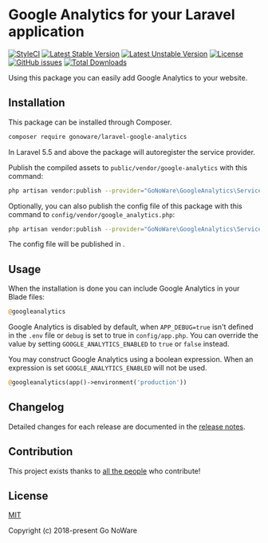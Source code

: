 # Google Analytics for your Laravel application
[![StyleCI](https://github.styleci.io/repos/144772780/shield)](https://github.styleci.io/repos/144772780)
[![Latest Stable Version](https://poser.pugx.org/gonoware/laravel-google-analytics/v/stable?format=flat-square)](https://packagist.org/packages/gonoware/laravel-google-analytics)
[![Latest Unstable Version](https://poser.pugx.org/gonoware/laravel-google-analytics/v/unstable?format=flat-square)](https://packagist.org/packages/gonoware/laravel-google-analytics)
[![License](https://poser.pugx.org/gonoware/laravel-google-analytics/license?format=flat-square)](https://packagist.org/packages/gonoware/laravel-google-analytics)
[![GitHub issues](https://img.shields.io/github/issues/gonoware/laravel-google-analytics.svg?style=flat-square)](https://github.com/gonoware/laravel-google-analytics/issues)
[![Total Downloads](https://poser.pugx.org/gonoware/laravel-google-analytics/downloads?format=flat-square)](https://packagist.org/packages/gonoware/laravel-google-analytics)

Using this package you can easily add Google Analytics to your website.


## Installation
This package can be installed through Composer.
```bash
composer require gonoware/laravel-google-analytics
```
In Laravel 5.5 and above the package will autoregister the service provider. 


Publish the compiled assets to `public/vendor/google-analytics` with this command:
```bash
php artisan vendor:publish --provider="GoNoWare\GoogleAnalytics\ServiceProvider" --tag=public
```


Optionally, you can also publish the config file of this package with this command to `config/vendor/google_analytics.php`:
```bash
php artisan vendor:publish --provider="GoNoWare\GoogleAnalytics\ServiceProvider" --tag=config
```
The config file will be published in .


## Usage
When the installation is done you can include Google Analytics in your Blade files:
```php
@googleanalytics
```
Google Analytics is disabled by default, when `APP_DEBUG=true` isn't defined in the 
`.env` file or `debug` is set to true in `config/app.php`.
You can override the value by setting `GOOGLE_ANALYTICS_ENABLED` to `true` or `false` instead.

You may construct Google Analytics using a boolean expression. When an expression is set
 `GOOGLE_ANALYTICS_ENABLED` will not be used.
```php
@googleanalytics(app()->environment('production'))
```


## Changelog
Detailed changes for each release are documented in the [release notes](https://github.com/gonoware/laravel-google-analytics/releases).


## Contribution
This project exists thanks to [all the people](https://github.com/gonoware/laravel-google-analytics/graphs/contributors) who contribute!


## License
[MIT](https://github.com/gonoware/laravel-google-analytics/blob/master/LICENSE)
 
Copyright (c) 2018-present Go NoWare
 
